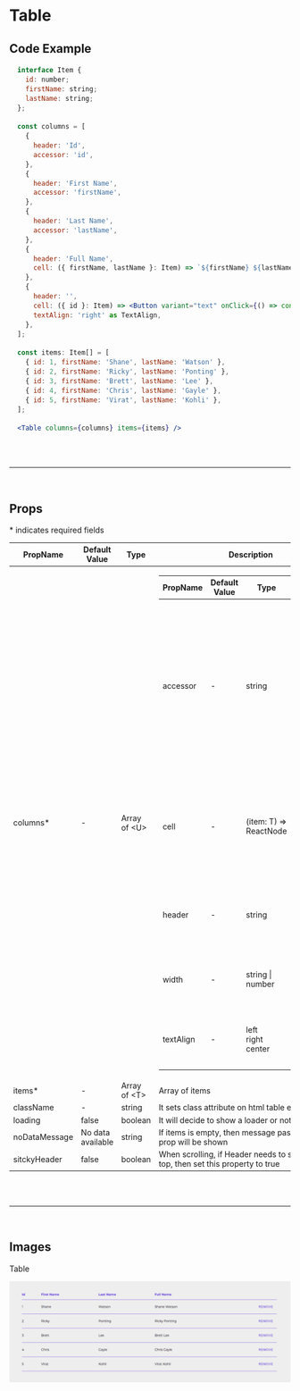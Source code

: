 # Table

## Code Example

```jsx
  interface Item {
    id: number;
    firstName: string;
    lastName: string;
  };

  const columns = [
    {
      header: 'Id',
      accessor: 'id',
    },
    {
      header: 'First Name',
      accessor: 'firstName',
    },
    {
      header: 'Last Name',
      accessor: 'lastName',
    },
    {
      header: 'Full Name',
      cell: ({ firstName, lastName }: Item) => `${firstName} ${lastName}`,
    },
    {
      header: '',
      cell: ({ id }: Item) => <Button variant="text" onClick={() => console.log(id)}>Remove</Button>,
      textAlign: 'right' as TextAlign,
    },
  ];

  const items: Item[] = [
    { id: 1, firstName: 'Shane', lastName: 'Watson' },
    { id: 2, firstName: 'Ricky', lastName: 'Ponting' },
    { id: 3, firstName: 'Brett', lastName: 'Lee' },
    { id: 4, firstName: 'Chris', lastName: 'Gayle' },
    { id: 5, firstName: 'Virat', lastName: 'Kohli' },
  ];

  <Table columns={columns} items={items} />
```

<br />
<br />

---

<br />

## Props

\* indicates required fields

<table>
  <thead>
    <tr>
      <th>PropName</th>
      <th>Default Value</th>
      <th>Type</th>
      <th>Description</th>
    </tr>
  </thead>
  <tbody>
    <tr>
      <td>
        columns*
      </td>
      <td>
        -
      </td>
      <td>
        Array of &lt;U&gt;
      </td>
      <td>
        <table>
          <thead>
            <tr>
              <th>PropName</th>
              <th>Default Value</th>
              <th>Type</th>
              <th>Description</th>
            </tr>
          </thead>
          <tbody>
            <tr>
              <td>accessor</td>
              <td>-</td>
              <td>string</td>
              <td>Value of this property decides which key should be picked from item to display data. This property should only be used if items is an object and cell property is not in use.</td>
            </tr>
            <tr>
              <td>cell</td>
              <td>-</td>
              <td>(item: T) => ReactNode</td>
              <td>Value of this key defines the cell template. This property should only be used if accessor is not in use.</td>
            </tr>
            <tr>
              <td>header</td>
              <td>-</td>
              <td>string</td>
              <td>Value of this property will be displayed in Column Header</td>
            </tr>
            <tr>
              <td>width</td>
              <td>-</td>
              <td>string | number</td>
              <td>This property is used to define fixed width of column.</td>
            </tr>
            <tr>
              <td>textAlign</td>
              <td>-</td>
              <td>left <br /> right <br /> center</td>
              <td>This property is used to define alignment of column.</td>
            </tr>
          </tbody>
        </table>
      </td>
    </tr>
    <tr>
      <td>
        items*
      </td>
      <td>
        -
      </td>
      <td>
        Array of &lt;T&gt;
      </td>
      <td>
        Array of items
      </td>
    </tr>
    <tr>
      <td>
        className
      </td>
      <td>
        -
      </td>
      <td>
        string
      </td>
      <td>
        It sets class attribute on html table element
      </td>
    </tr>
    <tr>
      <td>
        loading
      </td>
      <td>
        false
      </td>
      <td>
        boolean
      </td>
      <td>
        It will decide to show a loader or not
      </td>
    </tr>
    <tr>
      <td>
        noDataMessage
      </td>
      <td>
        No data available
      </td>
      <td>
        string
      </td>
      <td>
        If items is empty, then message passed into this prop will be shown
      </td>
    </tr>
    <tr>
      <td>
        sitckyHeader
      </td>
      <td>
        false
      </td>
      <td>
        boolean
      </td>
      <td>
        When scrolling, if Header needs to stick at the top, then set this property to true
      </td>
    </tr>
  </tbody>
</table>

<br />
<br />

---

<br />

## Images

Table

![Table](README-assets/table.png)
